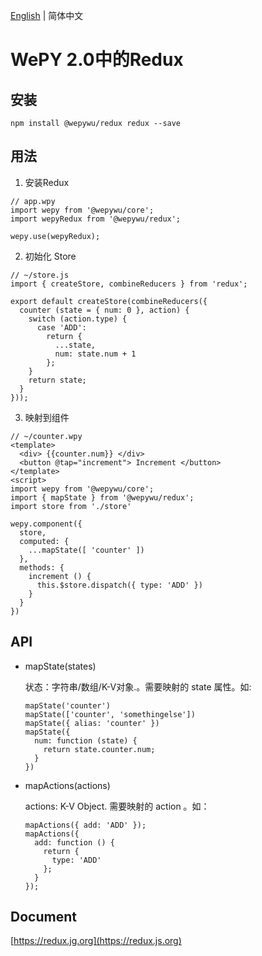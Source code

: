 [English](./README_EN.md) | 简体中文

# WePY 2.0中的Redux

## 安装

```
npm install @wepywu/redux redux --save
```

## 用法

1. 安装Redux

```
// app.wpy
import wepy from '@wepywu/core';
import wepyRedux from '@wepywu/redux';

wepy.use(wepyRedux);
```

2. 初始化 Store

```
// ~/store.js
import { createStore, combineReducers } from 'redux';

export default createStore(combineReducers({
  counter (state = { num: 0 }, action) {
    switch (action.type) {
      case 'ADD':
        return {
          ...state,
          num: state.num + 1
        };
    }
    return state;
  }
}));
```

3. 映射到组件

```
// ~/counter.wpy
<template>
  <div> {{counter.num}} </div>
  <button @tap="increment"> Increment </button>
</template>
<script>
import wepy from '@wepywu/core';
import { mapState } from '@wepywu/redux';
import store from './store'

wepy.component({
  store,
  computed: {
    ...mapState([ 'counter' ])
  },
  methods: {
    increment () {
      this.$store.dispatch({ type: 'ADD' })
    }
  }
})
```

## API

* mapState(states) 

  状态：字符串/数组/K-V对象.。需要映射的 state 属性。如:

  ```
  mapState('counter')
  mapState(['counter', 'somethingelse'])
  mapState({ alias: 'counter' })
  mapState({ 
    num: function (state) {
      return state.counter.num;
    } 
  })
  ```

* mapActions(actions)

  actions: K-V Object. 需要映射的 action 。如：

  ```
  mapActions({ add: 'ADD' });
  mapActions({ 
    add: function () {
      return {
        type: 'ADD'
      };
    } 
  });
  ```

## Document 

[https://redux.jg.org](https://redux.js.org)